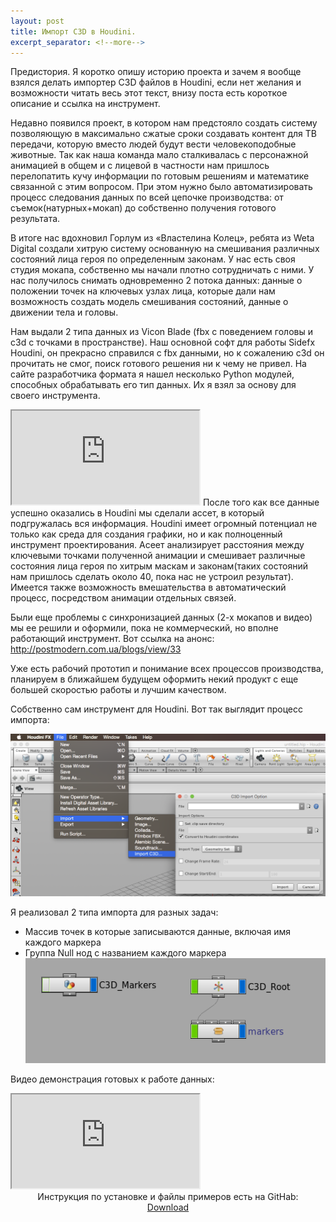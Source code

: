 ```yaml
---
layout: post
title: Импорт C3D в Houdini.
excerpt_separator: <!--more-->
---
```


Предистория. Я коротко опишу историю проекта и зачем я вообще взялся делать импортер C3D файлов в Houdini, если нет желания и возможности читать весь этот текст, внизу поста есть короткое описание и ссылка на инструмент.
<!--more-->
Недавно появился проект, в котором нам предстояло создать систему позволяющую в максимально сжатые сроки создавать контент для ТВ передачи, которую вместо людей будут вести человекоподобные животные. Так как наша команда мало сталкивалась с персонажной анимацией в общем и с лицевой в частности нам пришлось перелопатить кучу информации по готовым решениям и математике связанной с этим вопросом. При этом нужно было автоматизировать процесс следования данных по всей цепочке производства: от съемок(натурных+мокап) до собственно получения готового результата.

В итоге нас вдохновил Горлум из «Властелина Колец», ребята из Weta Digital создали хитрую систему основанную на смешивания различных состояний лица героя по определенным законам. У нас есть своя студия мокапа, собственно мы начали плотно сотрудничать с ними. У нас получилось снимать одновременно 2 потока данных: данные о положении точек на ключевых узлах лица, которые дали нам возможность создать модель смешивания состояний, данные о движении тела и головы.

Нам выдали 2 типа данных из Vicon Blade (fbx с поведением головы и с3d c точками в пространстве). Наш основной софт для работы Sidefx Houdini, он прекрасно справился с fbx данными, но к сожалению c3d он прочитать не смог, поиск готового решения ни к чему не привел. На сайте разработчика формата я нашел несколько Python модулей, способных обрабатывать его тип данных. Их я взял за основу для своего инструмента.

<iframe src="https://www.youtube.com/embed/UZG8iktpp9Y"></iframe>
После того как все данные успешно оказались в Houdini мы сделали ассет, в который подгружалась вся информация. Houdini имеет огромный потенциал не только как среда для создания графики, но и как полноценный инструмент проектирования. Асеет анализирует расстояния между ключевыми точками полученной анимации и смешивает различные состояния лица героя по хитрым маскам и законам(таких состояний нам пришлось сделать около 40, пока нас не устроил результат). Имеется также возможность вмешательства в автоматический процесс, посредством анимации отдельных связей.

Были еще проблемы с синхронизацией данных (2-х мокапов и видео) мы ее решили и оформили, пока не коммерческий, но вполне работающий инструмент. Вот ссылка на анонс: http://postmodern.com.ua/blogs/view/33

Уже есть рабочий прототип и понимание всех процессов производства, планируем в ближайшем будущем оформить некий продукт с еще большей скоростью работы и лучшим качеством.

Собственно сам инструмент для Houdini. Вот так выглядит процесс импорта:

![c3dtohoudini](/images/2015-12-11-c3dtohoudini/c3dtohoudini.png)

Я реализовал 2 типа импорта для разных задач:

* Массив точек в которые записываются данные, включая имя каждого маркера
* Группа Null нод с названием каждого маркера
![diffrent_types_c3d](/images/2015-12-11-c3dtohoudini/diffrent_types_c3d.png)

Видео демонстрация готовых к работе данных:

<iframe src="https://www.youtube.com/embed/Dy6_l7fX0K0"></iframe>
 
<center>Инструкция по установке и файлы примеров есть на GitHab:</center>

<center><a href="https://github.com/mikedatsik/CollectHoudiniProject" class="myButton">Download</a></center>
